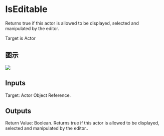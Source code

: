 # IsEditable

Returns true if this actor is allowed to be displayed, selected and manipulated by the editor.

Target is Actor

## 图示

![]($-20221218-18463591.png)

## Inputs

Target: Actor Object Reference.  

## Outputs

Return Value: Boolean. Returns true if this actor is allowed to be displayed, selected and manipulated by the editor..

